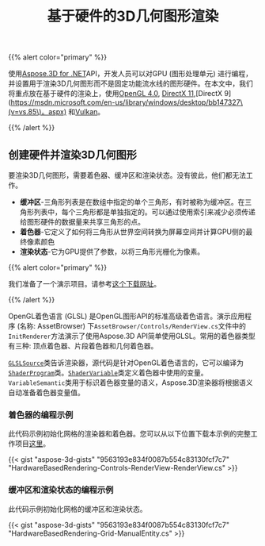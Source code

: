 ﻿---
title: 基于硬件的3D几何图形渲染
type: docs
weight: 30
url: /zh/net/hardware-based-rendering-of-3d-geometry/
description: 使用Aspose.3D for .NET API，开发人员可以对GPU (图形处理单元) 进行编程，并设置用于渲染3D几何图形而不是固定功能流水线的图形硬件。
---
{{% alert color="primary" %}}

使用[Aspose.3D for .NET](https://products.aspose.com/3d/net/)API，开发人员可以对GPU (图形处理单元) 进行编程，并设置用于渲染3D几何图形而不是固定功能流水线的图形硬件。在本文中，我们将重点放在基于硬件的渲染上，使用[OpenGL 4.0](https://www.opengl.org/sdk/docs/man/html/glEnable.xhtml), [DirectX 11](https://msdn.microsoft.com/en-us/library/windows/desktop/hh404489\(v=vs.85\)。aspx),[DirectX 9](https://msdn.microsoft.com/en-us/library/windows/desktop/bb147327\(v=vs.85\)。aspx) 和[Vulkan](https://www.khronos.org/registry/vulkan/specs/1.0/xhtml/vkspec.html#VkPipelineRasterizationStateCreateInfo)。

{{% /alert %}}
## **创建硬件并渲染3D几何图形**
要渲染3D几何图形，需要着色器、缓冲区和渲染状态。没有彼此，他们都无法工作。

- **缓冲区**-三角形列表是在数组中指定的单个三角形，有时被称为缓冲区。在三角形列表中，每个三角形都是单独指定的。可以通过使用索引来减少必须传递给图形硬件的数据量来共享三角形的点。
- **着色器**-它定义了如何将三角形从世界空间转换为屏幕空间并计算GPU侧的最终像素颜色
- **渲染状态**-它为GPU提供了参数，以将三角形光栅化为像素。

{{% alert color="primary" %}}

我们准备了一个演示项目。请参考[这个下载网址](https://github.com/aspose-3d/Aspose.3D-for-.NET/tree/master/HardwareBasedRendering)。

{{% /alert %}}

OpenGL着色语言 (GLSL) 是OpenGL图形API的标准高级着色语言。演示应用程序 (名称: AssetBrowser) 下`AssetBrowser/Controls/RenderView.cs`文件中的`InitRenderer`方法演示了使用Aspose.3D API简单使用GLSL。常用的着色器类型有三种: 顶点着色器、片段着色器和几何着色器。

[`GLSLSource`](https://reference.aspose.com/3d/net/aspose.threed.render/glslsource)类告诉渲染器，源代码是针对OpenGL着色语言的，它可以编译为[`ShaderProgram`](https://reference.aspose.com/3d/net/aspose.threed.render/shaderprogram)类。[`ShaderVariable`](https://reference.aspose.com/3d/net/aspose.threed.render/shadervariable)类定义着色器中使用的变量。`VariableSemantic`类用于标识着色器变量的语义，Aspose.3D渲染器将根据语义自动准备着色器变量值。
### **着色器的编程示例**
此代码示例初始化网格的渲染器和着色器。您可以从以下位置下载本示例的完整工作项目[这里](https://github.com/aspose-3d/Aspose.3D-for-.NET/tree/master/HardwareBasedRendering)。

{{< gist "aspose-3d-gists" "9563193e834f0087b554c83130fcf7c7" "HardwareBasedRendering-Controls-RenderView-RenderView.cs" >}}
### **缓冲区和渲染状态的编程示例**
此代码示例初始化网格的缓冲区和渲染状态。

{{< gist "aspose-3d-gists" "9563193e834f0087b554c83130fcf7c7" "HardwareBasedRendering-Grid-ManualEntity.cs" >}}

